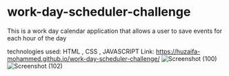 # work-day-scheduler-challenge
This is a work day calendar application that allows a user to save events for each hour of the day

technologies used: HTML , CSS , JAVASCRIPT Link: https://huzaifa-mohammed.github.io/work-day-scheduler-challenge/
![Screenshot (100)](https://user-images.githubusercontent.com/92401946/142802744-e20dd702-184a-4149-9586-a3cb86821b96.png)
![Screenshot (102)](https://user-images.githubusercontent.com/92401946/142802750-3ccd2659-994c-4371-808f-820bce2aeff1.png)
